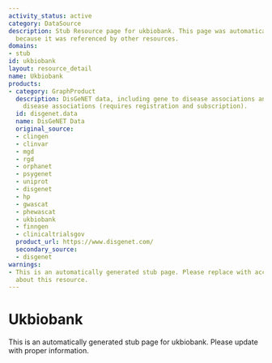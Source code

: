 ```yaml
---
activity_status: active
category: DataSource
description: Stub Resource page for ukbiobank. This page was automatically generated
  because it was referenced by other resources.
domains:
- stub
id: ukbiobank
layout: resource_detail
name: Ukbiobank
products:
- category: GraphProduct
  description: DisGeNET data, including gene to disease associations and variant to
    disease associations (requires registration and subscription).
  id: disgenet.data
  name: DisGeNET Data
  original_source:
  - clingen
  - clinvar
  - mgd
  - rgd
  - orphanet
  - psygenet
  - uniprot
  - disgenet
  - hp
  - gwascat
  - phewascat
  - ukbiobank
  - finngen
  - clinicaltrialsgov
  product_url: https://www.disgenet.com/
  secondary_source:
  - disgenet
warnings:
- This is an automatically generated stub page. Please replace with accurate information
  about this resource.
---
```

# Ukbiobank

This is an automatically generated stub page for ukbiobank. Please update with proper information.